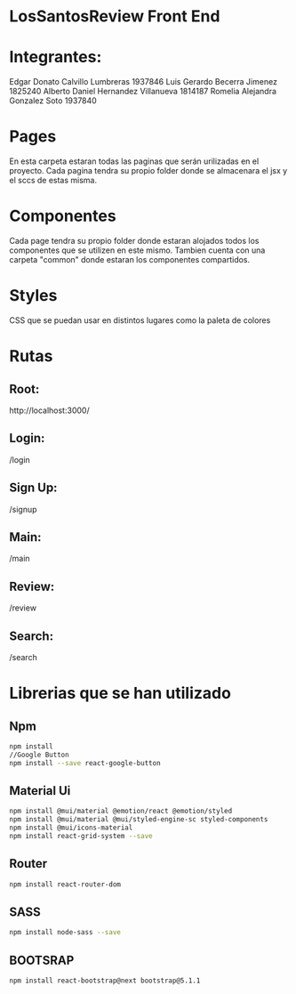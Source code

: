 # LosSantosReview Front End

# Integrantes:
Edgar Donato Calvillo Lumbreras 1937846
Luis Gerardo Becerra Jimenez 1825240
Alberto Daniel Hernandez Villanueva 1814187
Romelia Alejandra Gonzalez Soto 1937840

# Pages
En esta carpeta estaran todas las paginas que serán urilizadas en el proyecto. Cada pagina tendra su propio folder donde se almacenara el jsx y el sccs de estas misma.

# Componentes
Cada page tendra su propio folder donde estaran alojados todos los componentes que se utilizen en este mismo.
Tambien cuenta con una carpeta "common" donde estaran los componentes compartidos.

# Styles
CSS que se puedan usar en distintos lugares como la paleta de colores

# Rutas
## Root:
http://localhost:3000/
## Login:
/login
## Sign Up:
/signup
## Main:
/main
## Review:
/review
## Search:
/search

# Librerias que se han utilizado
## Npm
```bash
npm install
//Google Button
npm install --save react-google-button
```

## Material Ui
```bash
npm install @mui/material @emotion/react @emotion/styled
npm install @mui/material @mui/styled-engine-sc styled-components
npm install @mui/icons-material
npm install react-grid-system --save
```

## Router
```bash
npm install react-router-dom
```

## SASS
```bash
npm install node-sass --save
```

## BOOTSRAP
```bash
npm install react-bootstrap@next bootstrap@5.1.1
```


